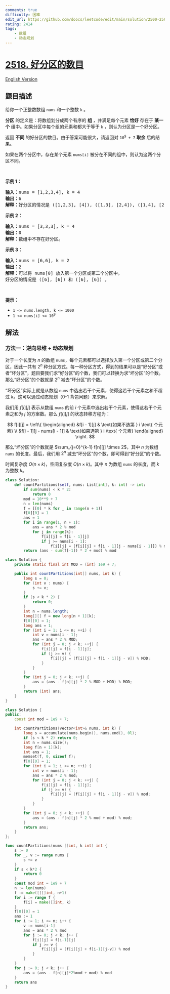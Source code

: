 ```yaml
---
comments: true
difficulty: 困难
edit_url: https://github.com/doocs/leetcode/edit/main/solution/2500-2599/2518.Number%20of%20Great%20Partitions/README.md
rating: 2414
tags:
    - 数组
    - 动态规划
---
```


# [2518. 好分区的数目](https://leetcode.cn/problems/number-of-great-partitions)

[English Version](/solution/2500-2599/2518.Number%20of%20Great%20Partitions/README_EN.md)

## 题目描述

<!-- 这里写题目描述 -->

<p>给你一个正整数数组 <code>nums</code> 和一个整数 <code>k</code> 。</p>

<p><strong>分区</strong> 的定义是：将数组划分成两个有序的 <strong>组</strong> ，并满足每个元素 <strong>恰好</strong> 存在于 <strong>某一个</strong> 组中。如果分区中每个组的元素和都大于等于 <code>k</code> ，则认为分区是一个好分区。</p>

<p>返回 <strong>不同</strong> 的好分区的数目。由于答案可能很大，请返回对 <code>10<sup>9</sup> + 7</code> <strong>取余</strong> 后的结果。</p>

<p>如果在两个分区中，存在某个元素 <code>nums[i]</code> 被分在不同的组中，则认为这两个分区不同。</p>

<p>&nbsp;</p>

<p><strong>示例 1：</strong></p>

<pre>
<strong>输入：</strong>nums = [1,2,3,4], k = 4
<strong>输出：</strong>6
<strong>解释：</strong>好分区的情况是 ([1,2,3], [4]), ([1,3], [2,4]), ([1,4], [2,3]), ([2,3], [1,4]), ([2,4], [1,3]) 和 ([4], [1,2,3]) 。
</pre>

<p><strong>示例 2：</strong></p>

<pre>
<strong>输入：</strong>nums = [3,3,3], k = 4
<strong>输出：</strong>0
<strong>解释：</strong>数组中不存在好分区。
</pre>

<p><strong class="example">示例 3：</strong></p>

<pre>
<strong>输入：</strong>nums = [6,6], k = 2
<strong>输出：</strong>2
<strong>解释：</strong>可以将 nums[0] 放入第一个分区或第二个分区中。
好分区的情况是 ([6], [6]) 和 ([6], [6]) 。
</pre>

<p>&nbsp;</p>

<p><strong>提示：</strong></p>

<ul>
	<li><code>1 &lt;= nums.length, k &lt;= 1000</code></li>
	<li><code>1 &lt;= nums[i] &lt;= 10<sup>9</sup></code></li>
</ul>

## 解法

### 方法一：逆向思维 + 动态规划

对于一个长度为 $n$ 的数组 `nums`，每个元素都可以选择放入第一个分区或第二个分区，因此一共有 $2^n$ 种分区方式。每一种分区方式，得到的结果可以是“好分区”或者“坏分区”，题目要我们求“好分区”的个数，我们可以转换为求“坏分区”的个数。那么“好分区”的个数就是 $2^n$ 减去“坏分区”的个数。

“坏分区”实际上就是从数组 `nums` 中选出若干个元素，使得这若干个元素之和不超过 $k$。这可以通过动态规划（0-1 背包问题）来求解。

我们用 $f[i][j]$ 表示从数组 `nums` 的前 $i$ 个元素中选出若干个元素，使得这若干个元素之和为 $j$ 的方案数。那么 $f[i][j]$ 的状态转移方程为：

$$
f[i][j] = \left\{
\begin{aligned}
&f[i - 1][j] & \text{如果不选第 } i \text{ 个元素} \\
&f[i - 1][j - nums[i - 1]] & \text{如果选第 } i \text{ 个元素}
\end{aligned}
\right.
$$

那么“坏分区”的个数就是 $\sum_{j=0}^{k-1} f[n][j] \times 2$，其中 $n$ 为数组 `nums` 的长度。最后，我们用 $2^n$ 减去“坏分区”的个数，即可得到“好分区”的个数。

时间复杂度 $O(n \times k)$，空间复杂度 $O(n \times k)$。其中 $n$ 为数组 `nums` 的长度，而 $k$ 为整数 $k$。

<!-- tabs:start -->

```python
class Solution:
    def countPartitions(self, nums: List[int], k: int) -> int:
        if sum(nums) < k * 2:
            return 0
        mod = 10**9 + 7
        n = len(nums)
        f = [[0] * k for _ in range(n + 1)]
        f[0][0] = 1
        ans = 1
        for i in range(1, n + 1):
            ans = ans * 2 % mod
            for j in range(k):
                f[i][j] = f[i - 1][j]
                if j >= nums[i - 1]:
                    f[i][j] = (f[i][j] + f[i - 1][j - nums[i - 1]]) % mod
        return (ans - sum(f[-1]) * 2 + mod) % mod
```

```java
class Solution {
    private static final int MOD = (int) 1e9 + 7;

    public int countPartitions(int[] nums, int k) {
        long s = 0;
        for (int v : nums) {
            s += v;
        }
        if (s < k * 2) {
            return 0;
        }
        int n = nums.length;
        long[][] f = new long[n + 1][k];
        f[0][0] = 1;
        long ans = 1;
        for (int i = 1; i <= n; ++i) {
            int v = nums[i - 1];
            ans = ans * 2 % MOD;
            for (int j = 0; j < k; ++j) {
                f[i][j] = f[i - 1][j];
                if (j >= v) {
                    f[i][j] = (f[i][j] + f[i - 1][j - v]) % MOD;
                }
            }
        }
        for (int j = 0; j < k; ++j) {
            ans = (ans - f[n][j] * 2 % MOD + MOD) % MOD;
        }
        return (int) ans;
    }
}
```

```cpp
class Solution {
public:
    const int mod = 1e9 + 7;

    int countPartitions(vector<int>& nums, int k) {
        long s = accumulate(nums.begin(), nums.end(), 0l);
        if (s < k * 2) return 0;
        int n = nums.size();
        long f[n + 1][k];
        int ans = 1;
        memset(f, 0, sizeof f);
        f[0][0] = 1;
        for (int i = 1; i <= n; ++i) {
            int v = nums[i - 1];
            ans = ans * 2 % mod;
            for (int j = 0; j < k; ++j) {
                f[i][j] = f[i - 1][j];
                if (j >= v) {
                    f[i][j] = (f[i][j] + f[i - 1][j - v]) % mod;
                }
            }
        }
        for (int j = 0; j < k; ++j) {
            ans = (ans - f[n][j] * 2 % mod + mod) % mod;
        }
        return ans;
    }
};
```

```go
func countPartitions(nums []int, k int) int {
	s := 0
	for _, v := range nums {
		s += v
	}
	if s < k*2 {
		return 0
	}
	const mod int = 1e9 + 7
	n := len(nums)
	f := make([][]int, n+1)
	for i := range f {
		f[i] = make([]int, k)
	}
	f[0][0] = 1
	ans := 1
	for i := 1; i <= n; i++ {
		v := nums[i-1]
		ans = ans * 2 % mod
		for j := 0; j < k; j++ {
			f[i][j] = f[i-1][j]
			if j >= v {
				f[i][j] = (f[i][j] + f[i-1][j-v]) % mod
			}
		}
	}
	for j := 0; j < k; j++ {
		ans = (ans - f[n][j]*2%mod + mod) % mod
	}
	return ans
}
```

<!-- tabs:end -->

<!-- end -->
